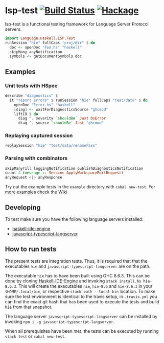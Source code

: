 # lsp-test [![Build Status](https://travis-ci.com/bubba/lsp-test.svg?branch=master)](https://travis-ci.com/bubba/lsp-test) [![Hackage](https://img.shields.io/hackage/v/lsp-test.svg)](https://hackage.haskell.org/package/lsp-test-0.1.0.0)
lsp-test is a functional testing framework for Language Server Protocol servers.

```haskell
import Language.Haskell.LSP.Test
runSession "hie" fullCaps "proj/dir" $ do
  doc <- openDoc "Foo.hs" "haskell"
  skipMany anyNotification
  symbols <- getDocumentSymbols doc
```

## Examples

### Unit tests with HSpec
```haskell
describe "diagnostics" $
  it "report errors" $ runSession "hie" fullCaps "test/data" $ do
    openDoc "Error.hs" "haskell"
    [diag] <- waitForDiagnosticsSource "ghcmod"
    liftIO $ do
      diag ^. severity `shouldBe` Just DsError
      diag ^. source `shouldBe` Just "ghcmod"
```

### Replaying captured session
```haskell
replaySession "hie" "test/data/renamePass"
```

### Parsing with combinators
```haskell
skipManyTill loggingNotification publishDiagnosticsNotification
count 4 (message :: Session ApplyWorkspaceEditRequest)
anyRequest <|> anyResponse
```

Try out the example tests in the `example` directory with `cabal new-test`.
For more examples check the [Wiki](https://github.com/bubba/lsp-test/wiki/Introduction)

## Developing
To test make sure you have the following language servers installed:
- [haskell-ide-engine](https://github.com/haskell/haskell-ide-engine)
- [javascript-typescript-langserver](https://github.com/sourcegraph/javascript-typescript-langserver)

## How to run tests

The present tests are integration tests. Thus, it is required that that the executables `hie` and `javascript-typescript-langserver` are on the path.

The executable `hie` has to have been built using GHC 8.6.3. This can be done by cloning [Haskell-IDE-Engine](https://github.com/haskell/haskell-ide-engine) and invoking `stack install.hs hie-8.6.3`. This will create the executables `hie`, `hie-8.6` and `hie-8.6.3` in your `$HOME/.local/bin`, or respective `stack path --local-bin` location.
To make sure the test environment is identical to the travis setup, in `.travis.yml` you can find the exact git hash that has been used to execute the tests and build `hie` from that snapshot.

The language server `javascript-typescript-langserver` can be installed by invoking `npm i -g javascript-typescript-langserver`.

When all prerequisites have been met, the tests can be executed by running `stack test` or `cabal new-test`.
